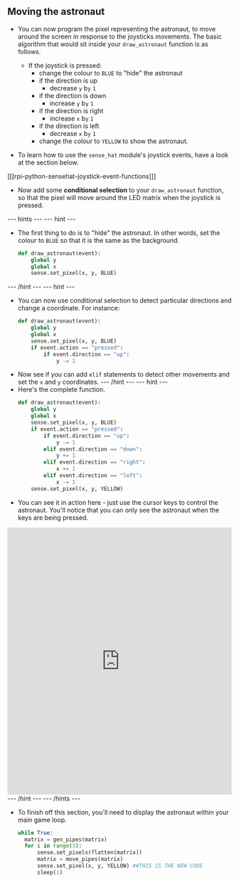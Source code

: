 ## Moving the astronaut

- You can now program the pixel representing the astronaut, to move around the screen in response to the joysticks movements. The basic algorithm that would sit inside your `draw_astronaut` function is as follows.
  - If the joystick is pressed:
	- change the colour to `BLUE` to "hide" the astronaut
	- if the direction is up
	  - decrease `y` b`y` `1`
	- if the direction is down
	  - increase `y` b`y` `1`
	- if the direction is right
	  - increase `x` b`y` `1`
	- if the direction is left
	  - decrease `x` b`y` `1`
	- change the colour to `YELLOW` to show the astronaut.

- To learn how to use the `sense_hat` module's joystick events, have a look at the section below.

[[[rpi-python-sensehat-joystick-event-functions]]]

- Now add some **conditional selection** to your `draw_astronaut` function, so that the pixel will move around the LED matrix when the joystick is pressed.

--- hints --- --- hint ---
- The first thing to do is to "hide" the astronaut. In other words, set the colour to `BLUE` so that it is the same as the background.
	```python
	def draw_astronaut(event):
		global y
		global x
		sense.set_pixel(x, y, BLUE)
	```
--- /hint --- --- hint ---
- You can now use conditional selection to detect particular directions and change a coordinate. For instance:
  ```python
  def draw_astronaut(event):
	  global y
	  global x
	  sense.set_pixel(x, y, BLUE)
	  if event.action == "pressed":
		  if event.direction == "up":
			  y -= 1
  ```
- Now see if you can add `elif` statements to detect other movements and set the `x` and `y` coordinates.
--- /hint --- --- hint ---
- Here's the complete function.
  ```python
  def draw_astronaut(event):
	  global y
	  global x
	  sense.set_pixel(x, y, BLUE)
	  if event.action == "pressed":
		  if event.direction == "up":
			  y -= 1
		  elif event.direction == "down":
			  y += 1
		  elif event.direction == "right":
			  x += 1
		  elif event.direction == "left":
			  x -= 1
	  sense.set_pixel(x, y, YELLOW)
  ```
- You can see it in action here - just use the cursor keys to control the astronaut. You'll notice that you can only see the astronaut when the keys are being pressed.
<iframe src="https://trinket.io/embed/python/9dc48939c7" width="100%" height="600" frameborder="0" marginwidth="0" marginheight="0" allowfullscreen></iframe>
--- /hint --- --- /hints ---

- To finish off this section, you'll need to display the astronaut within your main game loop.

	```python
	while True:
	  matrix = gen_pipes(matrix)
	  for i in range(3):
		  sense.set_pixels(flatten(matrix))
		  matrix = move_pipes(matrix)
		  sense.set_pixel(x, y, YELLOW) ##THIS IS THE NEW CODE
		  sleep(1)
	```
